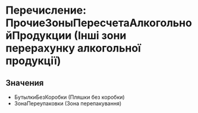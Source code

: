﻿# Перечисление: ПрочиеЗоныПересчетаАлкогольнойПродукции (Інші зони перерахунку алкогольної продукції)

## Значения

- БутылкиБезКоробки (Пляшки без коробки)
- ЗонаПереупаковки (Зона перепакування)

